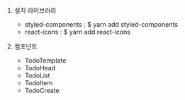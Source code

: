 1. 설치 라이브러리
	- styled-components : $ yarn add styled-components
	- react-icons : $ yarn add react-icons
	
2. 컴포넌트
	- TodoTemplate
	- TodoHead
	- TodoList
	- TodoItem
	- TodoCreate